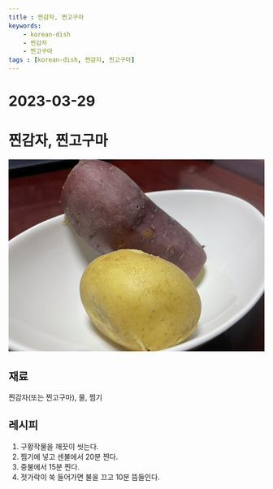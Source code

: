 ```yaml
---
title : 찐감자, 찐고구마
keywords: 
    - korean-dish
    - 찐감자
    - 찐고구마
tags : [korean-dish, 찐감자, 찐고구마]
---
```


# 2023-03-29

# 찐감자, 찐고구마
![](/img/2023-03-29-projects-cook-1.jpg) 

## 재료
찐감자(또는 찐고구마), 물, 찜기

## 레시피
1. 구황작물을 깨끗이 씻는다. 
2. 찜기에 넣고 센불에서 20분 찐다.
3. 중불에서 15분 찐다.
3. 젓가락이 쑥 들어가면 불을 끄고 10분 뜸들인다.
